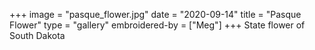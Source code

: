 +++
image = "pasque_flower.jpg"
date = "2020-09-14"
title = "Pasque Flower"
type = "gallery"
embroidered-by = ["Meg"]
+++
State flower of South Dakota